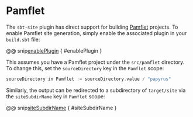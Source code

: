 # Pamflet

The `sbt-site` plugin has direct support for building [Pamflet] projects. To enable Pamflet site generation, simply enable the associated plugin in your `build.sbt` file:

@@ snip[enablePlugin](../../../sbt-test/pamflet/can-use-pamflet/build.sbt) { #enablePlugin }

This assumes you have a Pamflet project under the `src/pamflet` directory. To change this, set the `sourceDirectory` key in the `Pamflet` scope:

```sbt
sourceDirectory in Pamflet := sourceDirectory.value / "papyrus"
```

Similarly, the output can be redirected to a subdirectory of `target/site` via the `siteSubdirName` key in `Pamflet` scope:

@@ snip[siteSubdirName](../../../sbt-test/pamflet/can-use-pamflet/build.sbt) { #siteSubdirName }

[Pamflet]: http://www.foundweekends.org/pamflet/
